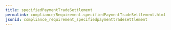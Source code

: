```yaml
---
title: specifiedPaymentTradeSettlement
permalink: compliance/Requirement.specifiedPaymentTradeSettlement.html
jsonid: compliance_requirement_specifiedpaymenttradesettlement
---
```


